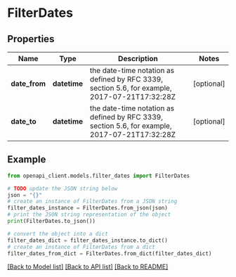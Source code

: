# FilterDates


## Properties

Name | Type | Description | Notes
------------ | ------------- | ------------- | -------------
**date_from** | **datetime** | the date-time notation as defined by RFC 3339, section 5.6, for example, 2017-07-21T17:32:28Z | [optional] 
**date_to** | **datetime** | the date-time notation as defined by RFC 3339, section 5.6, for example, 2017-07-21T17:32:28Z | [optional] 

## Example

```python
from openapi_client.models.filter_dates import FilterDates

# TODO update the JSON string below
json = "{}"
# create an instance of FilterDates from a JSON string
filter_dates_instance = FilterDates.from_json(json)
# print the JSON string representation of the object
print(FilterDates.to_json())

# convert the object into a dict
filter_dates_dict = filter_dates_instance.to_dict()
# create an instance of FilterDates from a dict
filter_dates_from_dict = FilterDates.from_dict(filter_dates_dict)
```
[[Back to Model list]](../README.md#documentation-for-models) [[Back to API list]](../README.md#documentation-for-api-endpoints) [[Back to README]](../README.md)


